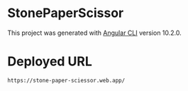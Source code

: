 # StonePaperScissor

This project was generated with [Angular CLI](https://github.com/angular/angular-cli) version 10.2.0.

# Deployed URL

`https://stone-paper-sciessor.web.app/`
